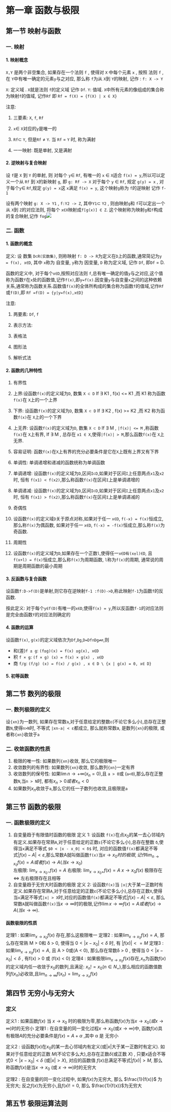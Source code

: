 # 第一章 函数与极限

## 第一节 映射与函数

### 一. 映射

#### 1. 映射概念

`X,Y` 是两个非空集合, 如果存在一个法则 `f` , 使得对 `X` 中每个元素 `x` , 按照 法则 `f` , 在 `Y`中有唯一确定的元素`y`与之对应, 那么称 `f`为从 `X`到 `Y`的映射, 记作 : `f: X -> Y`

`X`: 定义域 . `X`就是法则 `f`的定义域 记作 `Df`. `Y`: 值域. `X`中所有元素的像组成的集合称为映射`f`的值域, 记作`Rf` 即 `Rf = f(X) = {f(X) | x ∈ X}`

注意:

1. 三要素: `X`, `f`, `Rf`

1. `x`∈ `X`对应的`y`是唯一的
2. `Rf`⊂ `Y`, 但是`Rf` ≠ `Y`. 当 `Rf` = `Y` 时, 称为满射

3. 一一映射: 既是单射, 又是满射

#### 2. 逆映射与复合映射

设 `f`是 `X` 到 `Y` 的单射, 则 对每个 `y`∈ `Rf`, 有唯一的 `x` ∈ `X`适合 `f(x) = y`,所以可以定义一个从 `Rf` 到 `X`的新映射 `g`, 即 `g: Rf -> X` 对于每个 `y` ∈ `Rf`, 规定 `g(y) = x` , 对于每个`y`∈ `Rf`,规定 `g(y) = x`这 `x`满足 `f(x) = y`, 这个映射`g`称为 `f`的逆映射 记作 `f-1`

设有两个映射 `g: X -> Y1` , `f:Y2 -> Z`, 其中`Y1`⊂ `Y2` , 则由映射`g`和 `f`可以定出一个从 `X`到 `Z`的对应法则, 将每个 `x∈X`映射成`f[g(x)] ∈ Z`. 这个映射称为映射`g`和`f`构成的复合映射,记作 `fog`![](https://cdn.nlark.com/yuque/0/2023/png/32542554/1688629299942-a9bac449-de4a-4a9c-becd-3e28dff245d9.png)

### 二. 函数

#### 1. 函数的概念

定义: 设 数集 `D⊂R(实数集)`, 则称映射 `f: D -> R`为定义在`D`上的函数,通常简记为`y = f(x), x∈D`, 其中 `x`称为 自变量, `y`称为 因变量, `D` 称为定义域, 记作 `Df`, 即`Df` = D.

函数的定义中, 对于每个`x∈D`,按照对应法则 `f`,总有唯一确定的值`y`与之对应,这个值称为函数`f`在`x`处的函数值,记作`f(x)`,即`y=f(x)`.因变量`y`与自变量`x`之间的这种依赖关系,通常称为函数关系.函数值`f(x)`的全体所构成的集合称为函数`f`的值域,记作`Rf`或`f(D)`,即 `Rf =f(D) = {y|y=f(x),x∈D}`

注意:

1. 两要素: `Df`, `f`
2. 表示方法:

1. 表格法
2. 图形法
3. 解析式法

#### 2. 函数的几种特性

1. 有界性

1. 上界:设函数`f(x)`的定义域为`D`, 数集 `X ⊂ D` If ∃ K1 , f(x) <= K1 ,而 K1 称为函数`f(x)`在 `X`上的一个上界
2. 下界: 设函数`f(x)`的定义域为`D`, 数集 `X ⊂ D` If ∃ K2 , f(x) >= K2 ,而 K2 称为函数`f(x)`在 `X`上的一个下界
3. 上无界: 设函数`f(x)`的定义域为`D`, 数集 `X ⊂ D` If ∃ M , `|f(x)| <= M` ,称函数`f(x)`在 `X`上有界, If ∃ M , 总存在 `x1 ∈ X`,使得`|f(x)| > M`,那么函数`f(x)`在 `X`上无界.
4. 容易证明: 函数`f(x)`在`X`上有界的充分必要条件是它在`X`上既有上界又有下界

2. 单调性: 单调递增和递减的函数统称为单调函数

1. 单调递增: 设函数`f(x)`的定义域为`D`,区间`I⊂D`,如果对于区间`I`上任意两点`x1`及`x2`时, 恒有 `f(x1) < f(x2)`,那么称函数`f(x)`在区间`I`上是单调递增的
2. 单调递减: 设函数`f(x)`的定义域为`D`,区间`I⊂D`,如果对于区间`I`上任意两点`x1`及`x2`时, 恒有 `f(x1) > f(x2)`,那么称函数`f(x)`在区间`I`上是单调递减的

3. 奇偶性

1. 设函数`f(x)`的定义域`D`关于原点对称,如果对于任一 `x∈D`, `f(-x) = f(x)`恒成立,那么称`f(x)`为偶函数, 如果对于任一 `x∈D`, `f(-x) = -f(x)`恒成立,那么称`f(x)`为奇函数.

4. 周期性

1. 设函数`f(x)`的定义域为`D`,如果存在一个正数`l`,使得任一`x∈D有(x±l)∈D`, 且 `f(x+l) = f(x)`恒成立,那么称`f(x)`为周期函数, `l`称为`f(x)`的周期, 通常说的周期是周期函数的最小周期

#### 3. 反函数与复合函数

设函数`f:D->f(D)`是单射,则它存在逆映射`f-1 :f(D)->D`,称此映射`f-1`为函数`f`的反函数.

按此定义: 对于每个`y∈f(D)`有唯一的`x∈D`,使得`f(x) = y`,所以反函数`f-1`的对应法则是完全由函数`f`的对应法则确定的

#### 4. 函数的运算

设函数`f(x)`, `g(x)`的定义域依次为`Df`,`Dg`,`D=Df∩Dg≠∅`,则

- 和(差)`f ± g`: `(f±g)(x) = f(x) ±g(x), x∈D`
- 积 `f × g`: `(f × g) (x) = f(x) × g(x) , x∈D`
- 商 `f/g`: `(f/g) (x) = f(x) / g(x) , x ∈ D \ {x | g(x) = 0, x∈ D}`

#### 5. 初等函数

## 第二节 数列的极限

### 一. 数列极限的定义

设`{xn}`为一数列, 如果存在常数`a`,对于任意给定的整数`ε`(不论它多么小),总存在正整数`N`,使得`n>N`时, 不等式 `|xn-a| < ε`都成立, 那么就称常数a, 是数列`{xn}`的极限, 或者称`{xn}`收敛于`a`

### 二. 收敛函数的性质

1. 极限的唯一性: 如果数列`{xn}`收敛, 那么它的极限唯一
2. 收敛数列的有界性: 如果数列`{xn}`收敛, 那么数列`{xn}`一定有界
3. 收敛数列的保号性: 如果$\lim{n \to +∞} (x_n = 0)$,且 `a > 0`或 (`a<0`),那么存在正整数`N`,当`n > N`时, 都有$x_n > 0 或者 x_n < 0$
4. 如果数列$x_n$收敛于`a`,那么它的任一子数列也收敛,且极限是`a`

## 第三节 函数的极限

### 一. 函数极限的定义
1. 自变量趋于有限值时函数的极限
定义 1: 设函数 `f(x)`在点$x_0$的某一去心邻域内有定义.如果存在常熟`A`,对于任意给定的正数`ε`(不论它多么小),总存在整数 `δ`,使得当`x`满足不等式 `$0 < |x - x_0| < δ$` 时, 对应的函数值`f(x)`都满足不等式$|f(x) - A| < ε$,那么常数A就叫做函数`f(x)`当$x \to x_0 时的极限,记作 \lim_{n\to x_0} f(x) = A 或者 f(x) \to A (当 x \to x_0)$  
左极限: $\lim_{x \to x_0-} f(x) = A$ 
右极限: $\lim_{x \to x_0+} f(x) = A$
${x\to x_0} f(x)$ 极限存在 $\Leftrightarrow$ 左右极限存在且相等
2. 自变量趋于无穷大时函数的极限
定义 2: 设函数`f(x)`当 `|x|`大于某一正数时有定义.如果存在常熟`A`,对于任意给定的正数`ε`(不论它多么小),总存在正数`X`,使得当`x`满足不等式`|x| > X`时,对应的函数值`f(x)`都满足不等式$|f(x) - A| < ε$, 那么常数`A`就叫做函数`f(x)`当$x \to ∞$时的极限,记作$\lim{x \to ∞} f(x) = A 或者 f(x) \to A(当 x \to ∞)$.
#### 函数极限的性质
定理1 : 如果$\lim_{x \to x_0} f(x)$ 存在,那么这极限唯一
定理2 : 如果$\lim_{x \to x_0} f(x) = A$, 那么存在常熟 M > 0和 δ > 0, 使得当 $0 < |x - x_0| < δ$ 时, 有 $|f(x)| <= M$ 
定理3 : 如果$\lim_{x \to x_0}f(x) = A$, 且 A > 0或(A < 0), 那么存在常数δ > 0 , 使得当 $0 < |x - x_0| < δ$ , 有f(x) > 0 或 (f(x) < 0)
定理4 : 如果极限$\lim_{x \to x_0}f(x)$存在,${x_n}$为函数$f(x)$的定义域内任一收敛于$x_0$的数列,且满足: $x_n != x_0 (n \in N_+)$,那么相应的函数值数列${f(x_n)}$必收敛,且$\lim_{n \to ∞}f(x_n) = \lim_{x \to x_n}f(x)$
## 第四节 无穷小与无穷大
### 定义
定义1 :  如果函数$f(x)$ 当 $x \to x_0$ 时的极限为零,那么称函数$f(x)$为当$x \to x_0(或 x \to ∞)$时的无穷小
定理1 : 在自变量的同一变化过程$x \to x_0$(或$x \to ∞$)中, 函数$f(x)$具有极限$A$的充分必要条件是$f(x) = A + α$ ,其中 α 是 无穷小

定义2 : 设函数$f(x)$在$x_0$的某一去心邻域内有定义(或$|x|$大于某一正数时有定义). 如果对于任意给定的正数 $M$(不论它多么大),总存在正数$δ$(或正数 $X$) , 只要$x$适合不等式$0 < |x - x_0| < δ$ (或$|x| > X$), 对应的函数值 $f(x)$总满足不等式$|f(x)| > M$, 那么称函数$f(x)$是当$x \to x_0$ (或 $x \to ∞$)时的无穷大

定理2 : 在自变量的同一变化过程中, 如果$f(x)$为无穷大, 那么 $\frac{1}{f(x)}$ 为无穷大; 反之$f(x)$为无穷小,且$f(x) != 0$, 那么 $\frac{1}{f(x)}$为无穷大
## 第五节 极限运算法则
